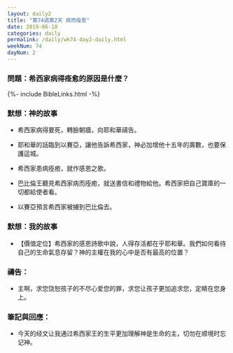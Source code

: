 ```yaml
---
layout: daily2
title: "第74週第2天 病而痊愈"
date: 2019-06-18
categories: daily
permalink: /daily/wk74-day2-daily.html
weekNum: 74
dayNum: 2
---
```


### 問題：希西家病得痊愈的原因是什麼？
 
{%- include BibleLinks.html -%}

### 默想：神的故事
+ 希西家病得要死，轉臉朝牆，向耶和華禱告。

+ 耶和華的話臨到以賽亞，讓他告訴希西家，神必加增他十五年的壽數，也要保護這城。

+ 希西家患病痊癒，就作感恩之歌。

+ 巴比倫王聽見希西家病而痊癒，就送書信和禮物給他。希西家把自己寶庫的一切都給使者看。

+ 以賽亞預言希西家被擄到巴比倫去。

### 默想：我的故事
+ 【價值定位】希西家的感恩詩歌中說，人得存活都在乎耶和華。我們如何看待自己的生命氣息存留？神的主權在我的心中是否有最高的位置？

### 禱告：

+ 主啊，求您饶恕孩子的不尽心爱您的罪，求您让孩子更加追求您，定睛在您身上。

### 筆記與回應：

+ 今天的经文让我通过希西家王的生平更加理解神是生命的主，切勿在顺境时忘记神。
